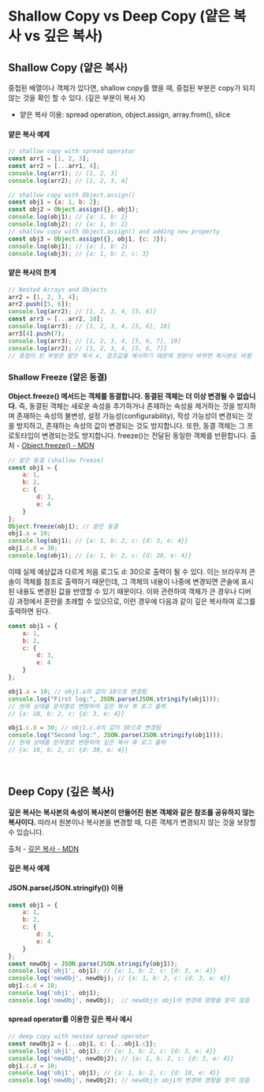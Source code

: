 # Shallow Copy vs Deep Copy (얕은 복사 vs 깊은 복사)
## Shallow Copy (얕은 복사)
중첩된 배열이나 객체가 있다면, shallow copy를 했을 때, 중첩된 부분은 copy가 되지 않는 것을 확인 할 수 있다. (깊은 부분이 복사 X)
- 얕은 복사 이용: spread operation, object.assign, array.from(), slice

#### 얕은 복사 예제
```js
// shallow copy with spread operator
const arr1 = [1, 2, 3];
const arr2 = [...arr1, 4];
console.log(arr1); // [1, 2, 3]
console.log(arr2); // [1, 2, 3, 4]
```
```js
// shallow copy with Object.assign()
const obj1 = {a: 1, b: 2};
const obj2 = Object.assign({}, obj1);
console.log(obj1); // {a: 1, b: 2}
console.log(obj2); // {a: 1, b: 2}
// shallow copy with Object.assign() and adding new property
const obj3 = Object.assign({}, obj1, {c: 3});
console.log(obj1); // {a: 1, b: 2}
console.log(obj3); // {a: 1, b: 2, c: 3}
```
#### 얕은 복사의 한계
```js
// Nested Arrays and Objects
arr2 = [1, 2, 3, 4];
arr2.push([5, 6]);
console.log(arr2); // [1, 2, 3, 4, [5, 6]]
const arr3 = [...arr2, 10];
console.log(arr3); // [1, 2, 3, 4, [5, 6], 10]
arr3[4].push(7);
console.log(arr3); // [1, 2, 3, 4, [5, 6, 7], 10]
console.log(arr2); // [1, 2, 3, 4, [5, 6, 7]]
// 중첩이 된 부분은 얕은 복사 x, 참조값을 복사하기 때문에 원본이 바뀌면 복사본도 바뀜
```

### Shallow Freeze (얕은 동결)
**Object.freeze() 메서드는 객체를 동결합니다. 동결된 객체는 더 이상 변경될 수 없습니다.**
즉, 동결된 객체는 새로운 속성을 추가하거나 존재하는 속성을 제거하는 것을 방지하며 존재하는 속성의 불변성, 설정 가능성(configurability), 작성 가능성이 변경되는 것을 방지하고, 존재하는 속성의 값이 변경되는 것도 방지합니다. 또한, 동결 객체는 그 프로토타입이 변경되는것도 방지합니다. freeze()는 전달된 동일한 객체를 반환합니다.
출처 - [Object.freeze() - MDN](https://developer.mozilla.org/ko/docs/Web/JavaScript/Reference/Global_Objects/Object/freeze)
```js
// 얕은 동결 (shallow freeze)
const obj1 = {
    a: 1,
    b: 2,
    c: {
        d: 3,
        e: 4
    }
};
Object.freeze(obj1); // 얕은 동결
obj1.a = 10;
console.log(obj1); // {a: 1, b: 2, c: {d: 3, e: 4}}
obj1.c.d = 30;
console.log(obj1); // {a: 1, b: 2, c: {d: 30, e: 4}}
```
이때 실제 예상값과 다르게 처음 로그도 d: 30으로 출력이 될 수 있다. 이는 브라우저 콘솔이 객체를 참조로 출력하기 때문인데, 그 객체의 내용이 나중에 변경되면 콘솔에 표시된 내용도 변경된 값을 반영할 수 있기 때문이다. 이와 관련하여 객체가 큰 경우나 디버깅 과정에서 혼란을 초래할 수 있으므로, 이런 경우에 다음과 같이 깊은 복사하여 로그를 출력하면 된다.
```js
const obj1 = {
    a: 1,
    b: 2,
    c: {
        d: 3,
        e: 4
    }
};

obj1.a = 10; // obj1.a의 값이 10으로 변경됨
console.log("First log:", JSON.parse(JSON.stringify(obj1)));
// 현재 상태를 문자열로 변환하여 깊은 복사 후 로그 출력
// {a: 10, b: 2, c: {d: 3, e: 4}}

obj1.c.d = 30; // obj1.c.d의 값이 30으로 변경됨
console.log("Second log:", JSON.parse(JSON.stringify(obj1)));
// 현재 상태를 문자열로 변환하여 깊은 복사 후 로그 출력
// {a: 10, b: 2, c: {d: 30, e: 4}}
```
<br>

## Deep Copy (깊은 복사)
**깊은 복사는 복사본의 속성이 복사본이 만들어진 원본 객체와 같은 참조를 공유하지 않는 복사이다.**
따라서 원본이나 복사본을 변경할 때, 다른 객체가 변경되지 않는 것을 보장할 수 있습니다. 

출처 - [깊은 복사 - MDN](https://developer.mozilla.org/ko/docs/Glossary/Deep_copy)
#### 깊은 복사 예제
#### JSON.parse(JSON.stringify()) 이용
```js
const obj1 = {
    a: 1,
    b: 2,
    c: {
        d: 3,
        e: 4
    }
};
const newObj = JSON.parse(JSON.stringify(obj1));
console.log('obj1', obj1); // {a: 1, b: 2, c: {d: 3, e: 4}}
console.log('newObj', newObj); // {a: 1, b: 2, c: {d: 3, e: 4}}
obj1.c.d = 10;
console.log('obj1', obj1);
console.log('newObj', newObj);  // newObj는 obj1의 변경에 영향을 받지 않음
```
#### spread operator를 이용한 깊은 복사 예시
```js
// deep copy with nested spread operator
const newObj2 = {...obj1, c: {...obj1.c}};
console.log('obj1', obj1); // {a: 1, b: 2, c: {d: 3, e: 4}}
console.log('newObj', newObj2); // {a: 1, b: 2, c: {d: 3, e: 4}}
obj1.c.d = 10;
console.log('obj1', obj1); // {a: 1, b: 2, c: {d: 10, e: 4}}
console.log('newObj', newObj2); // newObj는 obj1의 변경에 영향을 받지 않음
```